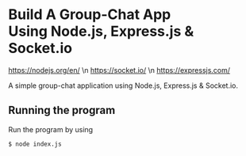 # Build A Group-Chat App Using Node.js, Express.js & Socket.io
https://nodejs.org/en/
\n
https://socket.io/
\n
https://expressjs.com/


A simple group-chat application using Node.js, Express.js & Socket.io.

## Running the program

Run the program by using

```shell
$ node index.js
```
